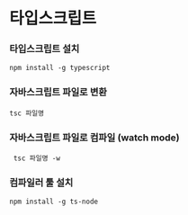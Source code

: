 # 타입스크립트

### 타입스크립트 설치
`` npm install -g typescript ``

### 자바스크립트 파일로 변환
`` tsc 파일명 ``

### 자바스크립트 파일로 컴파일 (watch mode)
`` tsc 파일명 -w``

### 컴파일러 툴 설치
`` npm install -g ts-node ``
